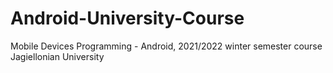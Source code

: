 # Android-University-Course
Mobile Devices Programming - Android, 2021/2022 winter semester course Jagiellonian University
